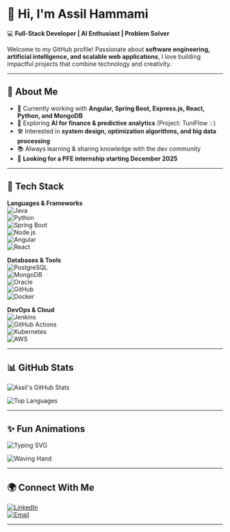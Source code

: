 # 👋 Hi, I'm Assil Hammami  

💻 **Full-Stack Developer | AI Enthusiast | Problem Solver**  

Welcome to my GitHub profile! Passionate about **software engineering, artificial intelligence, and scalable web applications**, I love building impactful projects that combine technology and creativity.  

---

## 🚀 About Me  
- 🌱 Currently working with **Angular, Spring Boot, Express.js, React, Python, and MongoDB**  
- 🤖 Exploring **AI for finance & predictive analytics** (Project: TuniFlow 💡)  
- 🛠️ Interested in **system design, optimization algorithms, and big data processing**  
- 📚 Always learning & sharing knowledge with the dev community  
- 🎯 **Looking for a PFE internship starting December 2025**  

---

## 🔧 Tech Stack  

**Languages & Frameworks**  
![Java](https://img.shields.io/badge/Java-ED8B00?style=for-the-badge&logo=openjdk&logoColor=white)  
![Python](https://img.shields.io/badge/Python-3776AB?style=for-the-badge&logo=python&logoColor=white)  
![Spring Boot](https://img.shields.io/badge/Spring%20Boot-6DB33F?style=for-the-badge&logo=springboot&logoColor=white)  
![Node.js](https://img.shields.io/badge/Node.js-43853D?style=for-the-badge&logo=node.js&logoColor=white)  
![Angular](https://img.shields.io/badge/Angular-DD0031?style=for-the-badge&logo=angular&logoColor=white)  
![React](https://img.shields.io/badge/React-20232A?style=for-the-badge&logo=react&logoColor=61DAFB)  

**Databases & Tools**  
![PostgreSQL](https://img.shields.io/badge/PostgreSQL-316192?style=for-the-badge&logo=postgresql&logoColor=white)  
![MongoDB](https://img.shields.io/badge/MongoDB-4EA94B?style=for-the-badge&logo=mongodb&logoColor=white)  
![Oracle](https://img.shields.io/badge/Oracle-F80000?style=for-the-badge&logo=oracle&logoColor=white)  
![GitHub](https://img.shields.io/badge/GitHub-100000?style=for-the-badge&logo=github&logoColor=white)  
![Docker](https://img.shields.io/badge/Docker-2496ED?style=for-the-badge&logo=docker&logoColor=white)  

**DevOps & Cloud**  
![Jenkins](https://img.shields.io/badge/Jenkins-D24939?style=for-the-badge&logo=jenkins&logoColor=white)  
![GitHub Actions](https://img.shields.io/badge/GitHub%20Actions-2088FF?style=for-the-badge&logo=githubactions&logoColor=white)  
![Kubernetes](https://img.shields.io/badge/Kubernetes-326CE5?style=for-the-badge&logo=kubernetes&logoColor=white)  
![AWS](https://img.shields.io/badge/AWS-232F3E?style=for-the-badge&logo=amazonaws&logoColor=white)  

---

## 📊 GitHub Stats  

![Assil's GitHub Stats](https://github-readme-stats.vercel.app/api?username=assilhammami&show_icons=true&count_private=true&theme=radical&hide=prs)  

![Top Languages](https://github-readme-stats.vercel.app/api/top-langs/?username=assilhammami&layout=donut&theme=radical)  


---

## ✨ Fun Animations  

![Typing SVG](https://readme-typing-svg.herokuapp.com?font=Fira+Code&size=24&pause=1000&color=61DAFB&width=500&lines=Full-Stack+Developer;AI+Enthusiast;Problem+Solver;Open+to+Opportunities)  

![Waving Hand](https://media.giphy.com/media/hvRJCLFzcasrR4ia7z/giphy.gif)  

---

## 🌍 Connect With Me  

[![LinkedIn](https://img.shields.io/badge/LinkedIn-0A66C2?style=for-the-badge&logo=linkedin&logoColor=white)](https://www.linkedin.com/in/hammami-assil-281ba4220)  
[![Email](https://img.shields.io/badge/Email-D14836?style=for-the-badge&logo=gmail&logoColor=white)](mailto:assilhammami36@gmail.com)  

---
